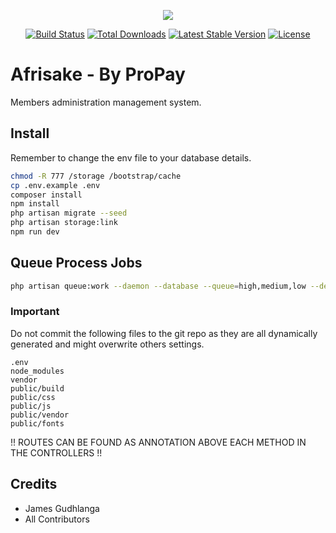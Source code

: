 <p align="center"><img src="https://laravel.com/assets/img/components/logo-laravel.svg"></p>

<p align="center">
<a href="https://travis-ci.org/laravel/framework"><img src="https://travis-ci.org/laravel/framework.svg" alt="Build Status"></a>
<a href="https://packagist.org/packages/laravel/framework"><img src="https://poser.pugx.org/laravel/framework/d/total.svg" alt="Total Downloads"></a>
<a href="https://packagist.org/packages/laravel/framework"><img src="https://poser.pugx.org/laravel/framework/v/stable.svg" alt="Latest Stable Version"></a>
<a href="https://packagist.org/packages/laravel/framework"><img src="https://poser.pugx.org/laravel/framework/license.svg" alt="License"></a>
</p>

# Afrisake - By ProPay

Members administration management system.

## Install

Remember to change the env file to your database details. 

``` bash
chmod -R 777 /storage /bootstrap/cache
cp .env.example .env
composer install
npm install
php artisan migrate --seed
php artisan storage:link
npm run dev

```

## Queue Process Jobs

``` bash
php artisan queue:work --daemon --database --queue=high,medium,low --delay=20 --tries=10
```

### Important

Do not commit the following files to the git repo as they are all dynamically generated 
and might overwrite others settings.
 
``` 
.env
node_modules
vendor
public/build
public/css
public/js
public/vendor
public/fonts
```

!! ROUTES CAN BE FOUND AS ANNOTATION ABOVE EACH METHOD IN THE CONTROLLERS !!

## Credits

- James Gudhlanga
- All Contributors
